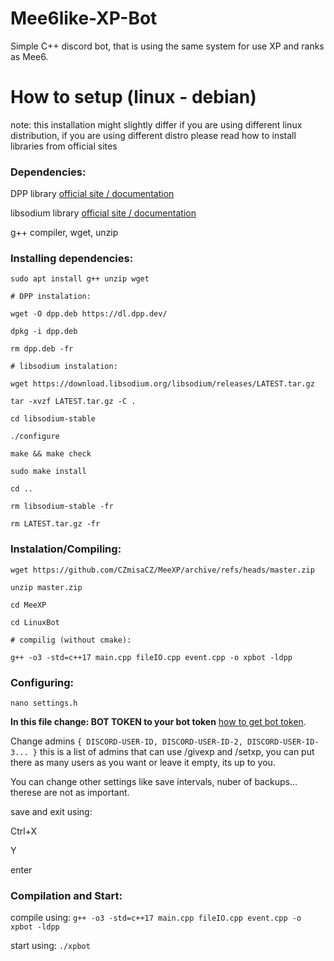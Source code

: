 # Mee6like-XP-Bot
Simple C++ discord bot, that is using the same system for use XP and ranks as Mee6.

# How to setup (linux - debian)

note: this installation might slightly differ if you are using different linux distribution, if you are using different distro please read how to install libraries from official sites

### Dependencies:

DPP library [official site / documentation](https://dpp.dev/install-linux-deb.html)

libsodium library [official site / documentation](https://doc.libsodium.org/)

g++ compiler, wget, unzip

### Installing dependencies:
```
sudo apt install g++ unzip wget

# DPP instalation:

wget -O dpp.deb https://dl.dpp.dev/

dpkg -i dpp.deb

rm dpp.deb -fr

# libsodium instalation:

wget https://download.libsodium.org/libsodium/releases/LATEST.tar.gz

tar -xvzf LATEST.tar.gz -C .

cd libsodium-stable

./configure

make && make check

sudo make install

cd ..

rm libsodium-stable -fr

rm LATEST.tar.gz -fr
```

### Instalation/Compiling:
```
wget https://github.com/CZmisaCZ/MeeXP/archive/refs/heads/master.zip

unzip master.zip

cd MeeXP

cd LinuxBot

# compilig (without cmake):

g++ -o3 -std=c++17 main.cpp fileIO.cpp event.cpp -o xpbot -ldpp
```
### Configuring:

`nano settings.h`

**In this file change: BOT TOKEN to your bot token** [how to get bot token](https://youtu.be/aI4OmIbkJH8).

Change admins `{ DISCORD-USER-ID, DISCORD-USER-ID-2, DISCORD-USER-ID-3... }` this is a list of admins that can use /givexp and /setxp, you can put there as many users as you want or leave it empty, its up to you.

You can change other settings like save intervals, nuber of backups... therese are not as important.

save and exit using: 

Ctrl+X

Y

enter

### Compilation and Start:

compile using: `g++ -o3 -std=c++17 main.cpp fileIO.cpp event.cpp -o xpbot -ldpp`

start using: `./xpbot`
